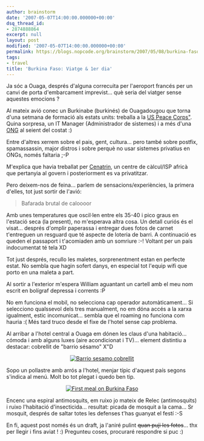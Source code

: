 ```yaml
---
author: brainstorm
date: '2007-05-07T14:00:00.000000+00:00'
dsq_thread_id:
- 2874888864
excerpt: null
layout: post
modified: '2007-05-07T14:00:00.000000+00:00'
permalink: https://blogs.nopcode.org/brainstorm/2007/05/08/burkina-faso-viatge-1er-dia/
tags:
- travel
title: 'Burkina Faso: Viatge & 1er dia'
---
```


Ja sóc a Ouaga, després d'alguna correcuita per l'aeroport francés per un canvi de porta d'embarcament imprevist... què seria del viatger sense aquestes emocions ?

Al mateix avió conec un Burkinabe (burkinés) de Ouagadougou que torna d'una setmana de formació als estats units: treballa a la [US Peace Corps"][1]. Quina sorpresa, un IT Manager (Administrador de sistemes) i a més d'una [ONG][2] al seient del costat :) 

Entre d'altres xerrem sobre el pais, gent, cultura... pero també sobre postfix, spamassassin, major distros i sobre perquè no usar sistemes privatius en ONGs, només faltaria ;-P

M'explica que havia treballat per [Cenatrin][3], un centre de càlcul/ISP africà que pertanyia al govern i posteriorment es va privatitzar.

Pero deixem-nos de feina... parlem de sensacions/experiències, la primera d'elles, tot just sortir de l'avió:

> Bafarada brutal de caloooor

<!--more-->

  
Amb unes temperatures que oscil·len entre els 35-40 i pico graus en l'estació seca (la present), no m'esperava altra cosa. Un detall curiós és el visat... després d'omplir paperassa i entregar dues fotos de carnet t'entreguen un resguard que té aspecte de loteria de barri. A continuació es queden el passaport i t'acomiaden amb un somriure :-! Voltant per un país indocumentat té tela XD

Tot just després, recullo les maletes, sorprenentment estan en perfecte estat. No sembla que hagin sofert danys, en especial tot l'equip wifi que porto en una maleta a part.

Al sortir a l'exterior m'espera William aguantant un cartell amb el meu nom escrit en bolígraf depressa i corrents :P 

No em funciona el mobil, no selecciona cap operador automàticament... Si selecciono qualssevol dels tres manualment, no em dóna accés a la xarxa igualment, estic incomunicat... sembla que el roaming no funciona com hauria :( Més tard truco desde el fixe de l'hotel sense cap problema.

Al arribar a l'hotel central a Ouaga em dónen les claus d'una habitació... cómoda i amb alguns luxes (aire acondicionat i TV)... element distintiu a destacar: cobrellit de "barrio sésamo" X"D

<div class='flickr_photo'>
  <center>
    <a href="https://www.flickr.com/photos/rvalls/2911039063/" title="Barrio sesamo cobrellit" target="_blank" class="flickr-image aligncenter"><img src="https://farm4.static.flickr.com/3213/2911039063_45d219e5c2_m.jpg" alt="Barrio sesamo cobrellit" class="" /></a>
  </center>
</div>

Sopo un pollastre amb arrós a l'hotel, menjar típic d'aquest país segons s'indica al menú. Molt bo tot plegat i quedo ben tip.

<div class='flickr_photo'>
  <center>
    <a href="https://www.flickr.com/photos/rvalls/2911026309/" title="First meal on Burkina Faso" target="_blank" class="flickr-image aligncenter"><img src="https://farm4.static.flickr.com/3164/2911026309_0b2e08cdc6_m.jpg" alt="First meal on Burkina Faso" class="" /></a>
  </center>
</div>

Encenc una espiral antimosquits, em ruixo jo mateix de Relec (antimosquits) i ruixo l'habitació d'insecticida... resultat: picada de mosquit a la cama... Sr mosquit, després de saltar totes les defenses t'has guanyat el festí :-S

En fi, aquest post només és un draft, ja l'aniré pulint <strike>quan puji les fotos</strike>... thx per llegir i fins aviat ! :) Pregunteu coses, procuraré respondre si puc :)

 [1]: https://www.peacecorps.gov/
 [2]: https://en.wikipedia.org/wiki/Peace_Corps
 [3]: https://www.cenatrin.bf/